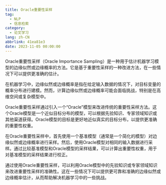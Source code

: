 ```yaml
---
title: Oracle重要性采样
tag:
  - NLP
  - 信息检索
category:
  - 论文学习
lang: zh-CN
abbrlink: 41ea81e3
date: 2023-11-05 00:00:00
---
```


Oracle重要性采样（Oracle Importance Sampling）是一种用于估计机器学习模型的边缘似然或边缘概率的方法。它是基于重要性采样的一种改进方法，在一些情况下可以提供更准确的估计。
<!--more-->
在机器学习中，边缘似然或边缘概率是指在给定输入数据的情况下，对目标变量的概率分布进行建模。然而，计算边缘似然或边缘概率可能会面临挑战，特别是在高维空间或复杂模型中。

Oracle重要性采样通过引入一个“Oracle”模型来改进传统的重要性采样方法。这个Oracle模型是一个近似目标分布的模型，可以根据先验知识、专家领域知识或其他渠道获得。Oracle模型的目标是更好地近似真实的目标分布，以提供更准确的重要性权重。

在Oracle重要性采样中，首先使用一个基准模型（通常是一个简化的模型）对边缘似然或边缘概率进行采样。然后，使用Oracle模型对相同的输入数据进行采样。通过比较基准模型和Oracle模型的采样结果，可以计算出重要性权重，用于对基准模型的采样结果进行校正。

通过使用Oracle重要性采样，可以利用Oracle模型中的先验知识或专家领域知识来改进重要性采样的准确性。这在一些情况下可以提供更可靠和准确的边缘似然或边缘概率估计，从而帮助解决机器学习中的一些挑战。